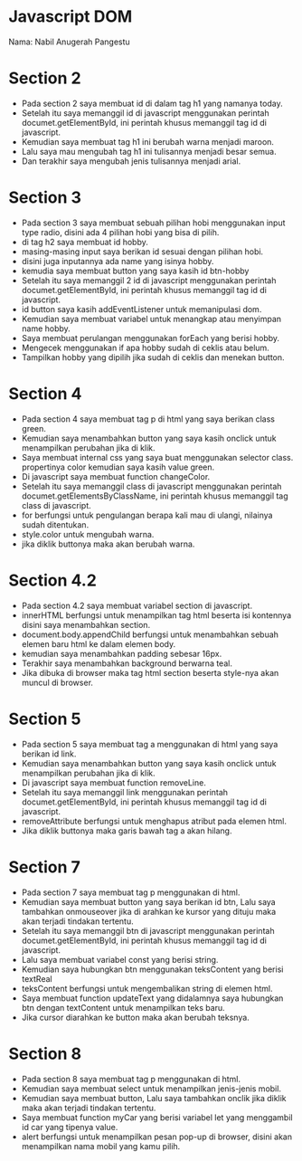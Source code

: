 # Javascript DOM

Nama: Nabil Anugerah Pangestu

# Section 2
- Pada section 2 saya membuat id di dalam tag h1 yang namanya today.
- Setelah itu saya memanggil id di javascript menggunakan perintah documet.getElementById, ini perintah khusus memanggil tag id di javascript.
- Kemudian saya membuat tag h1 ini berubah warna menjadi maroon.
- Lalu saya mau mengubah tag h1 ini tulisannya menjadi besar semua.
- Dan terakhir saya mengubah jenis tulisannya menjadi arial.

# Section 3
- Pada section 3 saya membuat sebuah pilihan hobi menggunakan input type radio, disini ada 4 pilihan hobi yang bisa di pilih.
- di tag h2 saya membuat id hobby.
- masing-masing input saya berikan id sesuai dengan pilihan hobi.
- disini juga inputannya ada name yang isinya hobby.
- kemudia saya membuat button yang saya kasih id btn-hobby
-  Setelah itu saya memanggil 2 id di javascript menggunakan perintah documet.getElementById, ini perintah khusus memanggil tag id di javascript.
-  id button saya kasih addEventListener untuk memanipulasi dom.
-  Kemudian saya membuat variabel untuk menangkap atau menyimpan name hobby.
-  Saya membuat perulangan menggunakan forEach yang berisi hobby.
-  Mengecek menggunakan if apa hobby sudah di ceklis atau belum.
-  Tampilkan hobby yang dipilih jika sudah di ceklis dan menekan button.

# Section 4
- Pada section 4 saya membuat tag p di html yang saya berikan class green.
- Kemudian saya menambahkan button yang saya kasih onclick untuk menampilkan perubahan jika di klik.
- Saya membuat internal css yang saya buat menggunakan selector class. propertinya color kemudian saya kasih value green.
- Di javascript saya membuat function changeColor.
- Setelah itu saya memanggil class di javascript menggunakan perintah documet.getElementsByClassName, ini perintah khusus memanggil tag class di javascript.
- for berfungsi untuk pengulangan berapa kali mau di ulangi, nilainya sudah ditentukan.
- style.color untuk mengubah warna.
- jika diklik buttonya maka akan berubah warna.

# Section 4.2
- Pada section 4.2 saya membuat variabel section di javascript.
- innerHTML berfungsi untuk menampilkan tag html beserta isi kontennya disini saya menambahkan section.
- document.body.appendChild berfungsi untuk menambahkan sebuah elemen baru html ke dalam elemen body.
- kemudian saya menambahkan padding sebesar 16px.
- Terakhir saya menambahkan background berwarna teal.
- Jika dibuka di browser maka tag html section beserta style-nya akan muncul di browser.

# Section 5
- Pada section 5 saya membuat tag a menggunakan 
di html yang saya berikan id link.
- Kemudian saya menambahkan button yang saya kasih onclick untuk menampilkan perubahan jika di klik.
- Di javascript saya membuat function removeLine.
- Setelah itu saya memanggil link menggunakan    perintah documet.getElementById, ini perintah khusus memanggil tag id di javascript.
- removeAttribute berfungsi untuk menghapus atribut pada elemen html.
- Jika diklik buttonya maka garis bawah tag a akan hilang.

# Section 7
- Pada section 7 saya membuat tag p menggunakan 
di html.
- Kemudian saya membuat button yang saya berikan id btn, Lalu saya tambahkan onmouseover jika di arahkan ke kursor yang dituju maka akan terjadi tindakan tertentu.
- Setelah itu saya memanggil btn di javascript menggunakan perintah documet.getElementById, ini perintah khusus memanggil tag id di javascript.
- Lalu saya membuat variabel const yang berisi string.
- Kemudian saya hubungkan btn menggunakan teksContent yang berisi textReal
- teksContent berfungsi untuk mengembalikan string di elemen html.
- Saya membuat function updateText yang didalamnya saya hubungkan btn dengan textContent untuk menampilkan teks baru.
- Jika cursor diarahkan ke button maka akan berubah teksnya.

# Section 8
- Pada section 8 saya membuat tag p menggunakan 
di html.
- Kemudian saya membuat select untuk menampilkan jenis-jenis mobil.
- Kemudian saya membuat button, Lalu saya tambahkan onclik jika diklik maka akan terjadi tindakan tertentu.
- Saya membuat function myCar yang berisi variabel let yang menggambil id car yang tipenya value.
- alert berfungsi untuk menampilkan pesan pop-up di browser, disini akan menampilkan nama mobil yang kamu pilih.
